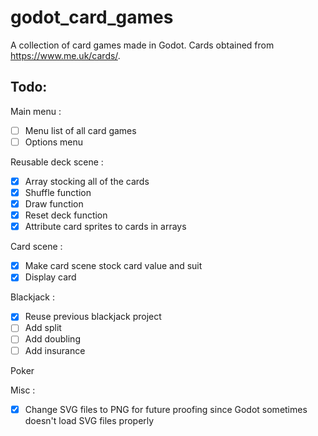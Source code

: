 # godot_card_games
A collection of card games made in Godot.
Cards obtained from https://www.me.uk/cards/.

## Todo:
Main menu :
- [ ] Menu list of all card games
- [ ] Options menu

Reusable deck scene :
- [x] Array stocking all of the cards
- [x] Shuffle function
- [x] Draw function
- [x] Reset deck function
- [x] Attribute card sprites to cards in arrays

Card scene :
- [x] Make card scene stock card value and suit
- [x] Display card

Blackjack :
- [x] Reuse previous blackjack project
- [ ] Add split
- [ ] Add doubling
- [ ] Add insurance

Poker

Misc :
- [x] Change SVG files to PNG for future proofing since Godot sometimes doesn't load SVG files properly
